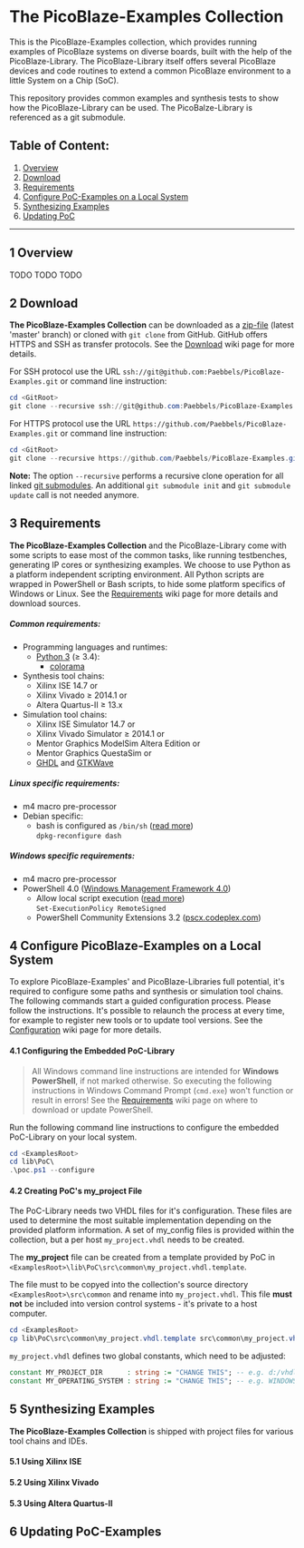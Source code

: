# The PicoBlaze-Examples Collection

This is the PicoBlaze-Examples collection, which provides running examples
of PicoBlaze systems on diverse boards, built with the help of the
PicoBlaze-Library. The PicoBlaze-Library itself offers several PicoBlaze
devices and code routines to extend a common PicoBlaze environment to a
little System on a Chip (SoC).

This repository provides common examples and synthesis tests to show how the
PicoBlaze-Library can be used. The PicoBalze-Library is referenced as a git submodule.

Table of Content:
--------------------------------------------------------------------------------
 1. [Overview](#1-overview)
 2. [Download](#2-download)
 3. [Requirements](#3-requirements)
 4. [Configure PoC-Examples on a Local System](#4-configure-poc-examples-on-a-local-system)
 5. [Synthesizing Examples](#5-synthesizing-examples)
 6. [Updating PoC](#6-updating-poc)

--------------------------------------------------------------------------------

## 1 Overview

TODO TODO TODO

## 2 Download

**The PicoBlaze-Examples Collection** can be downloaded as a [zip-file][download] (latest
'master' branch) or cloned with `git clone` from GitHub. GitHub offers HTTPS and SSH
as transfer protocols. See the [Download][wiki:download] wiki page for more details.

For SSH protocol use the URL `ssh://git@github.com:Paebbels/PicoBlaze-Examples.git` or command
line instruction:

```PowerShell
cd <GitRoot>
git clone --recursive ssh://git@github.com:Paebbels/PicoBlaze-Examples.git PicoBlaze-Examples
```

For HTTPS protocol use the URL `https://github.com/Paebbels/PicoBlaze-Examples.git` or command
line instruction:

```PowerShell
cd <GitRoot>
git clone --recursive https://github.com/Paebbels/PicoBlaze-Examples.git PicoBlaze-Examples
```

**Note:** The option `--recursive` performs a recursive clone operation for all
linked [git submodules][git_submod]. An additional `git submodule init` and
`git submodule update` call is not needed anymore. 

 [download]: https://github.com/Paebbels/PicoBlaze-Examples/archive/master.zip
 [git_submod]: http://git-scm.com/book/en/v2/Git-Tools-Submodules


## 3 Requirements

**The PicoBlaze-Examples Collection** and the PicoBlaze-Library come with some scripts
to ease most of the common tasks, like running testbenches, generating IP cores or
synthesizing examples. We choose to use Python as a platform independent scripting
environment. All Python scripts are wrapped in PowerShell or Bash scripts, to hide some
platform specifics of Windows or Linux. See the [Requirements][wiki:requirements] wiki
page for more details and download sources.

##### Common requirements:

 - Programming languages and runtimes:
	- [Python 3][python] (&ge; 3.4):
	     - [colorama][colorama]
 - Synthesis tool chains:
     - Xilinx ISE 14.7 or
     - Xilinx Vivado &ge; 2014.1 or
     - Altera Quartus-II &ge; 13.x
 - Simulation tool chains:
     - Xilinx ISE Simulator 14.7 or
     - Xilinx Vivado Simulator &ge; 2014.1 or
     - Mentor Graphics ModelSim Altera Edition or
     - Mentor Graphics QuestaSim or
     - [GHDL][ghdl] and [GTKWave][gtkwave]

 [python]:		https://www.python.org/downloads/
 [colorama]:	https://pypi.python.org/pypi/colorama
 [ghdl]:		https://sourceforge.net/projects/ghdl-updates/
 [gtkwave]:		http://gtkwave.sourceforge.net/

##### Linux specific requirements:
 
 - m4 macro pre-processor
 - Debian specific:
	- bash is configured as `/bin/sh` ([read more](https://wiki.debian.org/DashAsBinSh))  
      `dpkg-reconfigure dash`
 
##### Windows specific requirements:

 - m4 macro pre-processor
 - PowerShell 4.0 ([Windows Management Framework 4.0][wmf40])
    - Allow local script execution ([read more][execpol])  
      `Set-ExecutionPolicy RemoteSigned`
    - PowerShell Community Extensions 3.2 ([pscx.codeplex.com][pscx])

 [wmf40]:   http://www.microsoft.com/en-US/download/details.aspx?id=40855
 [execpol]: https://technet.microsoft.com/en-us/library/hh849812.aspx
 [pscx]:    http://pscx.codeplex.com/


## 4 Configure PicoBlaze-Examples on a Local System

To explore PicoBlaze-Examples' and PicoBlaze-Libraries full potential, it's
required to configure some paths and synthesis or simulation tool chains. The
following commands start a guided configuration process. Please follow the
instructions. It's possible to relaunch the process at every time, for example
to register new tools or to update tool versions. See the [Configuration][wiki:configuration]
wiki page for more details.

#### 4.1 Configuring the Embedded PoC-Library

> All Windows command line instructions are intended for **Windows PowerShell**,
> if not marked otherwise. So executing the following instructions in Windows
> Command Prompt (`cmd.exe`) won't function or result in errors! See the
> [Requirements][wiki:requirements] wiki page on where to download or update
> PowerShell.

Run the following command line instructions to configure the embedded PoC-Library
on your local system.

```PowerShell
cd <ExamplesRoot>
cd lib\PoC\
.\poc.ps1 --configure
```

#### 4.2 Creating PoC's my_project File

The PoC-Library needs two VHDL files for it's configuration. These files are used
to determine the most suitable implementation depending on the provided platform
information. A set of my_config files is provided within the collection, but a per
host `my_project.vhdl` needs to be created.

The **my_project** file can be created from a template provided by PoC in
`<ExamplesRoot>\lib\PoC\src\common\my_project.vhdl.template`.
    
The file must to be copyed into the collection's source directory `<ExamplesRoot>\src\common`
and rename into `my_project.vhdl`. This file **must not** be included into version control
systems - it's private to a host computer. 

```PowerShell
cd <ExamplesRoot>
cp lib\PoC\src\common\my_project.vhdl.template src\common\my_project.vhdl
```

`my_project.vhdl` defines two global constants, which need to be adjusted:

```VHDL
constant MY_PROJECT_DIR      : string := "CHANGE THIS"; -- e.g. d:/vhdl/myproject/, /home/me/projects/myproject/"
constant MY_OPERATING_SYSTEM : string := "CHANGE THIS"; -- e.g. WINDOWS, LINUX
```

## 5 Synthesizing Examples

**The PicoBlaze-Examples Collection** is shipped with project files for various
tool chains and IDEs.

#### 5.1 Using Xilinx ISE



#### 5.2 Using Xilinx Vivado


#### 5.3 Using Altera Quartus-II


## 6 Updating PoC-Examples



 [wiki:download]:		https://github.com/VLSI-EDA/PoC/wiki/Download
 [wiki:requirements]:	https://github.com/VLSI-EDA/PoC/wiki/Requirements
 [wiki:configuration]:	https://github.com/VLSI-EDA/PoC/wiki/Configuration
 [wiki:installation]:	https://github.com/VLSI-EDA/PoC/wiki/Installation

